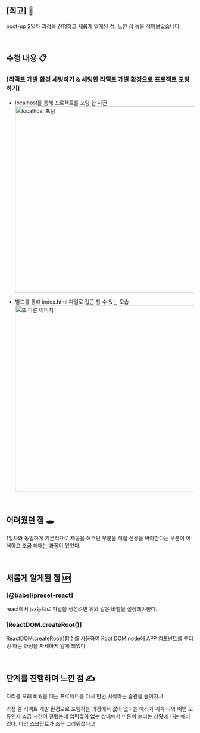 ## [회고] 🤔

boot-up 2일차 과정을 진행하고 새롭게 알게된 점, 느낀 점 등을 적어보았습니다.

<br/>

## 수행 내용 📋

### [리액트 개발 환경 세팅하기 & 세팅한 리액트 개발 환경으로 프로젝트 포팅하기]      

- localhost를 통해 프로젝트를 포팅 한 사진        
  <img src="https://github.com/user-attachments/assets/aa08e431-0f19-4b85-90e3-462e3ada2cb0" width="500" alt="localhost 포팅">
  


- 빌드를 통해 index.html 파일로 접근 할 수 있는 모습           
  <img src="https://github.com/user-attachments/assets/de8924b4-0b7f-4041-a9cc-27c04a6b958c" width="500" alt="또 다른 이미지">     
<br/>

## 어려웠던 점 🕳
1일차와 동일하게 기본적으로 제공을 해주던 부분을 직접 신경을 써야한다는 부분이 어색하고 조금 헤매는 과정이 있었다.



<br/>

## 새롭게 알게된 점 🆙

### [@babel/preset-react]   
react에서 jsx등으로 파일을 생성려면 위와 같은 바벨을 설정해야한다.

### [ReactDOM.createRoot()]
ReactDOM.createRoot()함수를 사용하여 Root DOM node에 APP 컴포넌트를 렌더링 하는 과정을 자세하게 알게 되었다


<br/>

## 단계를 진행하며 느낀 점 ✍️

자리를 오래 비웠을 때는 프로젝트를 다시 한번 시작하는 습관을 들이자..!

과정 중 리액트 개발 환경으로 포팅하는 과정에서 값이 없다는 에러가 계속 나와 어떤 오류인지 조금 시간이 걸렸는데 입력값이 없는 상태에서 버튼이 눌리는 상황에 나는 에러였다.
타입 스크립트가 조금 그리워졌다..!
